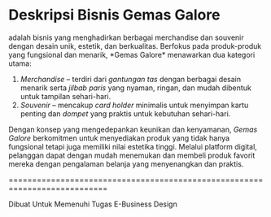 <h1>Deskripsi Bisnis Gemas Galore</h1>
 
 <p>adalah bisnis yang menghadirkan berbagai merchandise dan souvenir dengan desain unik, estetik, dan berkualitas. Berfokus pada produk-produk yang fungsional dan menarik, *Gemas Galore* menawarkan dua kategori utama:  

1. *Merchandise* – terdiri dari *gantungan tas* dengan berbagai desain menarik serta *jilbab paris* yang nyaman, ringan, dan mudah dibentuk untuk tampilan sehari-hari.  
2. *Souvenir* – mencakup *card holder* minimalis untuk menyimpan kartu penting dan *dompet*  yang praktis untuk kebutuhan sehari-hari.  

Dengan konsep yang mengedepankan keunikan dan kenyamanan, *Gemas Galore* berkomitmen untuk menyediakan produk yang tidak hanya fungsional tetapi juga memiliki nilai estetika tinggi. Melalui platform digital, pelanggan dapat dengan mudah menemukan dan membeli produk favorit mereka dengan pengalaman belanja yang menyenangkan dan praktis.
</p>


===========================================================================
<p>Dibuat Untuk Memenuhi Tugas E-Business Design</p>
